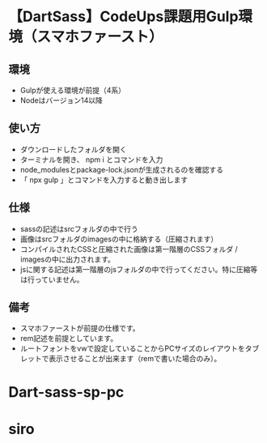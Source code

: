 # 【DartSass】CodeUps課題用Gulp環境（スマホファースト）

## 環境
- Gulpが使える環境が前提（4系）
- Nodeはバージョン14以降

## 使い方
- ダウンロードしたフォルダを開く
- ターミナルを開き、 npm i とコマンドを入力
- node_modulesとpackage-lock.jsonが生成されるのを確認する
- 「 npx gulp 」とコマンドを入力すると動き出します

## 仕様
- sassの記述はsrcフォルダの中で行う
- 画像はsrcフォルダのimagesの中に格納する（圧縮されます）
- コンパイルされたCSSと圧縮された画像は第一階層のCSSフォルダ / imagesの中に出力されます。
- jsに関する記述は第一階層のjsフォルダの中で行ってください。特に圧縮等は行っていません。

## 備考
- スマホファーストが前提の仕様です。
- rem記述を前提としています。
- ルートフォントをvwで設定していることからPCサイズのレイアウトをタブレットで表示させることが出来ます（remで書いた場合のみ）。
# Dart-sass-sp-pc
# siro
